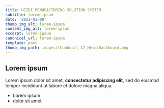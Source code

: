 ```yaml
---
title: HEIDI MENUFACTURING SOLUTION SYSTEM
subtitle: lorem-ipsum
date: '2021-01-08'
thumb_img_alt: lorem-ipsum
content_img_alt: lorem-ipsum
excerpt: lorem-ipsum
canonical_url: lorem-ipsum
template: post
thumb_img_path: images/thumbnail_12_HeidiDashboard.png
---
```

## Lorem ipsum

Lorem ipsum dolor sit amet, **consectetur adipiscing elit**, sed do eiusmod tempor incididunt ut labore et dolore magna aliqua.

- Lorem ipsum
- dolor sit amet
